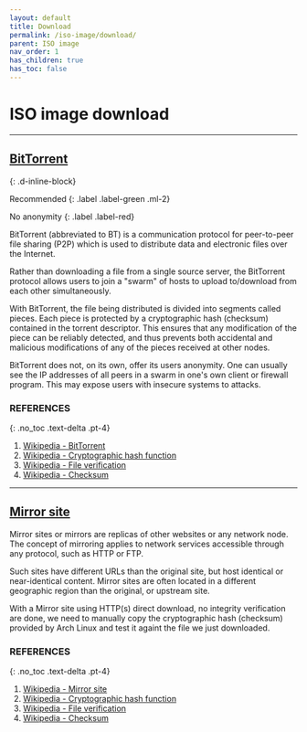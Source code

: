 ```yaml
---
layout: default
title: Download
permalink: /iso-image/download/
parent: ISO image
nav_order: 1
has_children: true
has_toc: false
---
```


# ISO image download

---

## [BitTorrent](/Andromeda/iso-image/download/bittorrent/)
{: .d-inline-block}

Recommended
{: .label .label-green .ml-2}

No anonymity
{: .label .label-red}

BitTorrent (abbreviated to BT) is a communication protocol for peer-to-peer file sharing (P2P) which is used to distribute data and electronic files over the Internet.

Rather than downloading a file from a single source server, the BitTorrent protocol allows users to join a "swarm" of hosts to upload to/download from each other simultaneously.

With BitTorrent, the file being distributed is divided into segments called pieces. Each piece is protected by a cryptographic hash (checksum) contained in the torrent descriptor. This ensures that any modification of the piece can be reliably detected, and thus prevents both accidental and malicious modifications of any of the pieces received at other nodes.

BitTorrent does not, on its own, offer its users anonymity. One can usually see the IP addresses of all peers in a swarm in one's own client or firewall program. This may expose users with insecure systems to attacks.

### REFERENCES
{: .no_toc .text-delta .pt-4}

1. [Wikipedia - BitTorrent](https://en.wikipedia.org/wiki/BitTorrent)
1. [Wikipedia - Cryptographic hash function](https://en.wikipedia.org/wiki/Cryptographic_hash_function)
1. [Wikipedia - File verification](https://en.wikipedia.org/wiki/File_verification)
1. [Wikipedia - Checksum](https://en.wikipedia.org/wiki/Checksum)

---

## [Mirror site](/Andromeda/iso-image/download/mirror-site/)

Mirror sites or mirrors are replicas of other websites or any network node. The concept of mirroring applies to network services accessible through any protocol, such as HTTP or FTP.

Such sites have different URLs than the original site, but host identical or near-identical content. Mirror sites are often located in a different geographic region than the original, or upstream site.

With a Mirror site using HTTP(s) direct download, no integrity verification are done, we need to manually copy the cryptographic hash (checksum) provided by Arch Linux and test it againt the file we just downloaded.

### REFERENCES
{: .no_toc .text-delta .pt-4}

1. [Wikipedia - Mirror site](https://en.wikipedia.org/wiki/Mirror_site)
1. [Wikipedia - Cryptographic hash function](https://en.wikipedia.org/wiki/Cryptographic_hash_function)
1. [Wikipedia - File verification](https://en.wikipedia.org/wiki/File_verification)
1. [Wikipedia - Checksum](https://en.wikipedia.org/wiki/Checksum)
